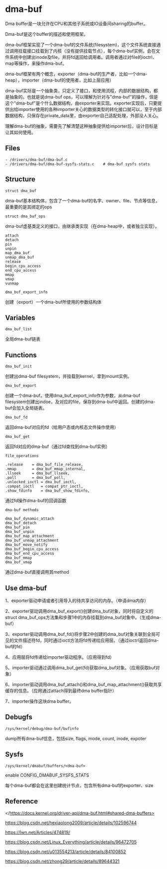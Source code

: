 # dma-buf

Dma buffer是一块允许在CPU和其他子系统或IO设备间sharing的buffer。

Dma-buf是这个buffer的描述和使用框架。

dma-buf框架实现了一个dma-buf的文件系统(filesystem)，这个文件系统直接通过调用挂载接口挂载到了内核（没有提供挂载节点），每个dma-buf实例，会在文件系统中创建出inode及file，并将fd返回给调用者。调用者通过对file的ioctrl、map等操作，来操作dma-buf。

dma-buf框架有两个概念，exporter（dma-buf的生产者，比如一个dma-heap），importer（dma-buf的使用者，比如上层应用）

dma-buf实际是一个抽象类，只定义了接口，和使用流程，内部的数据结构，都是抽象的。也就是说dma-buf ops，可以理解为针对与"dma-buf"的操作，但是这个"dma-buf"是个什么数据结构，由exporter来实现。exporter实现后，只要提供出给importer使用的各种importer关心的数据类型的转化接口就可以，至于内部数据结构，只保存在private_data里，由exporter自己适配处理，外部没人关心。

理解dma-buf的抽象，需要先了解清楚这种抽象提供给importer后，设计目标是让其如何使用。

## Files

```
- /drivers/dma-buf/dma-buf.c
- /drivers/dma-buf/dma-buf-sysfs-stats.c	# dma-buf sysfs stats
```

## Structure

`struct dma_buf`

dma-buf基本结构体，包含了一个dma-buf的名字、owner、file、节点等信息，最重要的是其绑定的ops

`struct dma_buf_ops`

dma-buf虚基类定义的接口，由继承类实现（在dma-heap中，或者独立实现）。

```
attach
detach
pin
unpin
map_dma_buf
unmap_dma_buf
release
begin_cpu_access
end_cpu_access
mmap
vmap
vunmap
```

`dma_buf_export_info`

创建（export）一个dma-buf所使用的参数结构体

## Variables

`dma_buf_list`

全局dma-buf链表

## Functions

`dma_buf_init`

创建出dma-buf filesystem，并挂载到kernel，拿到mount实例。

`dma_buf_export`

创建一个dma-buf。使用dma_buf_export_info作为参数，从dma-buf filesystem创建出indoe，及对应的file，保存到dma-buf中返回。创建的dma-buf会加入全局链表。

`dma_buf_fd`

返回dma-buf对应的fd（给用户态或内核态文件操作使用）

`dma_buf_get`

返回fd对应的dma-buf（通过fd查找到dma-buf实例）

`file_operations`

```
.release	= dma_buf_file_release,
.mmap		= dma_buf_mmap_internal,
.llseek		= dma_buf_llseek,
.poll		= dma_buf_poll,
.unlocked_ioctl	= dma_buf_ioctl,
.compat_ioctl	= compat_ptr_ioctl,
.show_fdinfo	= dma_buf_show_fdinfo,
```

通过fd操作dma-buf的回调函数

`dma-buf methods`

```
dma_buf_dynamic_attach
dma_buf_detach
dma_buf_pin
dma_buf_unpin
dma_buf_map_attachment
dma_buf_unmap_attachment
dma_buf_move_notify
dma_buf_begin_cpu_access
dma_buf_end_cpu_access
dma_buf_mmap
dma_buf_vmap
```

通过dma-buf直接调用其method

## Use dma-buf

1、exporter驱动申请或者引用导入的待共享访问的内存。（申请dma内存）

2、exporter驱动调用dma_buf_export()创建dma_buf对象，同时将自定义的struct dma_buf_ops方法集和步骤1中的内存挂载到dma_buf对象中。（生成dma-buf）

3、exporter驱动调用dma_buf_fd()将步骤2中创建的dma_buf对象关联到全局可见的文件描述符fd，同时通过ioctl方法将fd传递给应用层。（通过ioctrl返回dma-buf的fd）

4、应用层将fd传递给importer驱动程序。（应用得到fd）

5、importer驱动通过调用dma_buf_get(fd)获取dma_buf对象。（应用获取buf对象）

6、importer驱动调用dma_buf_attach()和dma_buf_map_attachment()获取共享缓存的信息。（应用通过attach得到最终dma buffer指针）

7、importer操作这块dma buffer。

## Debugfs

`/sys/kernel/debug/dma-buf/bufinfo`

dump所有dma-buf信息，包括size, flags, mode, count, inode, expoter

## Sysfs

`/sys/kernel/dmabuf/buffers/<dma-buf>`

enable CONFIG_DMABUF_SYSFS_STATS

每个dma-buf都会在这里创建统计节点，包含所有dma-buf的exporter、size

## Reference

</https://docs.kernel.org/driver-api/dma-buf.html#shared-dma-buffers>

<https://blog.csdn.net/hexiaolong2009/article/details/102596744>

<https://lwn.net/Articles/474819/>

<https://blog.csdn.net/Linux_Everything/article/details/96472705>

<https://blog.csdn.net/u013554213/article/details/84100852>

<https://blog.csdn.net/zhong29/article/details/89644321>